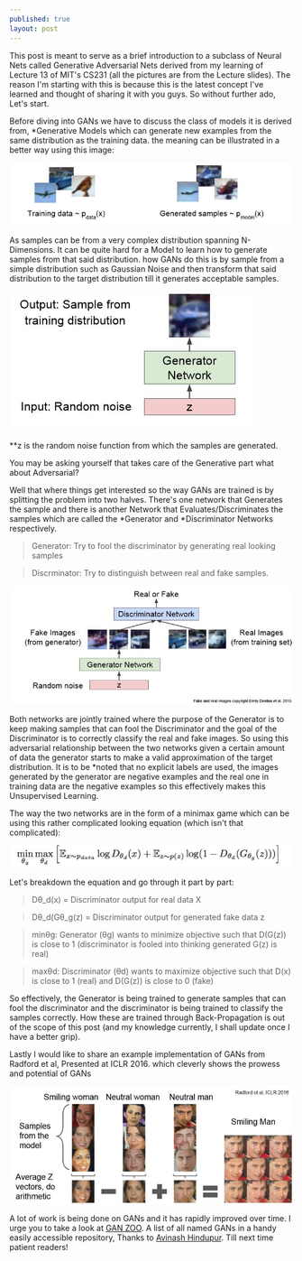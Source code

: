 ```yaml
---
published: true
layout: post
---
```

This post is meant to serve as a brief introduction to a subclass of Neural Nets called Generative Adversarial Nets derived from my learning of Lecture 13 of MIT's CS231 (all the pictures are from the Lecture slides). The reason I'm starting with this is because this is the latest concept I've learned and thought of sharing it with you guys. So without further ado, Let's start.  

Before diving into GANs we have to discuss the class of models it is derived from, *Generative Models which  can generate new examples from the same distribution as the training data. 
the meaning can be illustrated in a better way using this image:

![Sample vs Generated](/images/GAN_1.jpg)

As samples can be from a very complex distribution spanning N-Dimensions. It can be quite hard for a Model to learn how to generate samples from that said distribution. how GANs do this is by sample from a simple distribution such as Gaussian Noise and then transform that said distribution to the target distribution till it generates acceptable samples. 

![Generation of sample](/images/GAN_2.jpg)

**z is the random noise function from which the samples are generated.

You may be asking yourself that takes care of the Generative part what about Adversarial?

Well that where things get interested so the way GANs are trained is by splitting the problem into two halves. There's one network that Generates the sample and there is another Network that Evaluates/Discriminates the samples which are called the *Generator and *Discriminator Networks respectively. 

>Generator: Try to fool the discriminator by generating real looking samples

>Discrminator: Try to distinguish between real and fake samples.

![Fake and Real Images](/images/GAN_3.jpg)

Both networks are jointly trained where the purpose of the Generator is to keep making samples that can fool the Discriminator and the goal of the Discriminator is to correctly classify the real and fake images. So using this adversarial relationship between the two networks given a certain amount of data the generator starts to make a valid approximation of the target distribution. It is to be *noted that no explicit labels are used, the images generated by the generator are negative examples and the real one in training data are the negative examples so this effectively makes this Unsupervised Learning.

The way the two networks are in the form of a minimax game which can be using this rather complicated looking equation (which isn't that complicated):

![Mini Max](/images/GAN_4.jpg)

Let's breakdown the equation and go through it part by part:

>Dθ_d(x) = Discriminator output for real data X

>Dθ_d(Gθ_g(z) = Discriminator output for generated fake data z

>minθg: Generator (θg) wants to minimize objective such that D(G(z)) is close to 1 (discriminator is fooled into thinking generated G(z) is real)
 
>maxθd: Discriminator (θd) wants to maximize objective such that D(x) is close to 1 (real) and D(G(z)) is close to 0 (fake)

So effectively, the Generator is being trained to generate samples that can fool the discriminator and the discriminator is being trained to classify the samples correctly. How these are trained through Back-Propagation is out of the scope of this post (and my knowledge currently, I shall update once I have a better grip).

Lastly I would like to share an example implementation of GANs from Radford et al, Presented at ICLR 2016. which cleverly shows the prowess and potential of GANs

![Example Implementation](/images/GAN_5.jpg)

A lot of work is being done on GANs and it has rapidly improved over time. I urge you to take a look at [GAN ZOO](https://github.com/hindupuravinash/the-gan-zoo "The GAN Zoo"). A list of all named GANs in a handy easily accessible repository, Thanks to [Avinash Hindupur](https://github.com/hindupuravinash "Avinash Hindupur"). Till next time patient readers!
